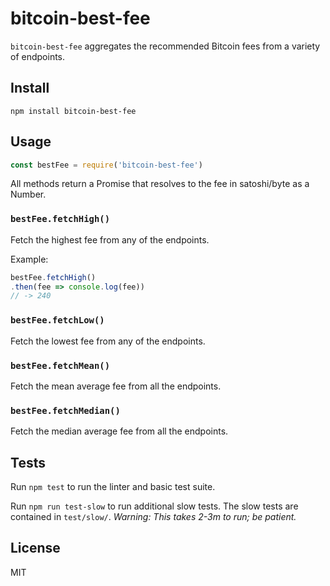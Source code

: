 # bitcoin-best-fee

`bitcoin-best-fee` aggregates the recommended Bitcoin fees from a variety of endpoints.

## Install

    npm install bitcoin-best-fee

## Usage

```js
const bestFee = require('bitcoin-best-fee')
```

All methods return a Promise that resolves to the fee in satoshi/byte as a Number.

### `bestFee.fetchHigh()`

Fetch the highest fee from any of the endpoints.

Example:

```js
bestFee.fetchHigh()
.then(fee => console.log(fee))
// -> 240
```

### `bestFee.fetchLow()`

Fetch the lowest fee from any of the endpoints.

### `bestFee.fetchMean()`

Fetch the mean average fee from all the endpoints.

### `bestFee.fetchMedian()`

Fetch the median average fee from all the endpoints.

## Tests

Run `npm test` to run the linter and basic test suite.

Run `npm run test-slow` to run additional slow tests. The slow tests are contained in `test/slow/`. _Warning: This takes 2-3m to run; be patient._

## License

MIT
